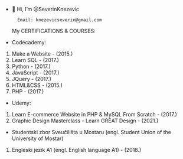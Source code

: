 - 👋 Hi, I’m @SeverinKnezevic

        Email: knezevicseverin@gmail.com
    
   My CERTIFICATIONS & COURSES:
* Codecademy:  
1. Make a Website - (2015.)
2. Learn SQL      - (2017.)
3. Python         - (2017.)
4. JavaScript     - (2017.)
5. JQuery         - (2017.)
6. HTML&CSS       - (2015.)
7. PHP            - (2017.)

* Udemy: 
1. Learn E-commerce Website in PHP & MySQL From Scratch  - (2017.)
2. Graphic Design Masterclass - Learn GREAT Design       - (2021.)

* Studentski zbor Sveučilišta u Mostaru (engl. Student Union of the University of Mostar) 
1. Engleski jezik A1 (engl. English language A1) - (2018.)
   
   
   
   
<!--- 
- 👀 I’m interested in ...
- 🌱 I’m currently learning ...
- 💞️ I’m looking to collaborate on ...
- 📫 How to reach me ...
--->
<!---
SeverinKnezevic/SeverinKnezevic is a ✨ special ✨ repository because its `README.md` (this file) appears on your GitHub profile.
You can click the Preview link to take a look at your changes.
--->
